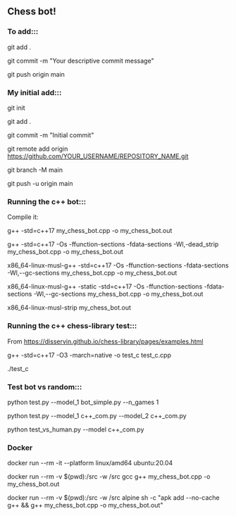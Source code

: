 ## Chess bot!

### To add:::
git add .

git commit -m "Your descriptive commit message"

git push origin main


### My initial add:::
git init

git add .

git commit -m "Initial commit"

git remote add origin https://github.com/YOUR_USERNAME/REPOSITORY_NAME.git

git branch -M main

git push -u origin main

### Running the c++ bot:::
Compile it:

g++ -std=c++17 my_chess_bot.cpp -o my_chess_bot.out

g++ -std=c++17 -Os -ffunction-sections -fdata-sections -Wl,-dead_strip my_chess_bot.cpp -o my_chess_bot.out

x86_64-linux-musl-g++ -std=c++17 -Os -ffunction-sections -fdata-sections -Wl,--gc-sections my_chess_bot.cpp -o my_chess_bot.out

x86_64-linux-musl-g++ -static -std=c++17 -Os -ffunction-sections -fdata-sections -Wl,--gc-sections my_chess_bot.cpp -o my_chess_bot.out

x86_64-linux-musl-strip my_chess_bot.out

### Running the c++ chess-library test:::
From https://disservin.github.io/chess-library/pages/examples.html

g++ -std=c++17 -O3 -march=native -o test_c test_c.cpp

./test_c

### Test bot vs random:::
python test.py --model_1 bot_simple.py --n_games 1

python test.py --model_1 c++_com.py --model_2 c++_com.py

python test_vs_human.py --model c++_com.py

### Docker
docker run --rm -it --platform linux/amd64 ubuntu:20.04

docker run --rm -v $(pwd):/src -w /src gcc g++ my_chess_bot.cpp -o my_chess_bot.out

docker run --rm -v $(pwd):/src -w /src alpine sh -c "apk add --no-cache g++ && g++ my_chess_bot.cpp -o my_chess_bot.out"

